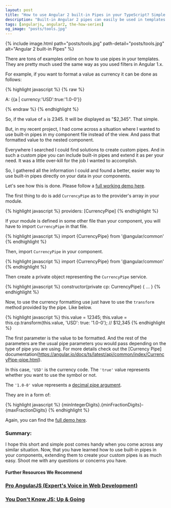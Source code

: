 ```yaml
---
layout: post
title: "How to use Angular 2 built-in Pipes in your TypeScript? Simple Trick."
description: "Built-in Angular 2 pipes can easily be used in templates using interpolation. How to easily use the same pipes in your typescript components."
tags: [angularjs, angular2, the-how-series]
og_image: "posts/tools.jpg"
---
```


{% include image.html path="posts/tools.jpg" path-detail="posts/tools.jpg" alt="Angular 2 built-in Pipes" %}


There are tons of examples online on how to use pipes in your templates. They are pretty much used the same way as you used filters in Angular 1.x.

For example, if you want to format a value as currency it can be done as follows:

{% highlight javascript %}
{% raw  %}
<p>A: {{a | currency:'USD':true:'1.0-0'}}</p>
{% endraw %}
{% endhighlight %}

So, if the value of `a` is 2345. It will be displayed as "$2,345". That simple.

But, in my recent project, I had come across a situation where I wanted to use built-in pipes in my component file instead of the view. And pass that formatted value to the nested component.

Everywhere I searched I could find solutions to create custom pipes. And in such a custom pipe you can include built-in pipes and extend it as per your need. It was a little over-kill for the job I wanted to accomplish.

So, I gathered all the information I could and found a better, easier way to use built-in pipes directly on your data in your components.

Let's see how this is done. Please follow a [full working demo here](http://plnkr.co/edit/P2SzhTj2jIHbQITXBa6W?p=preview).

The first thing to do is add `CurrencyPipe` as to the provider's array in your module.

{% highlight javascript %}
providers: [CurrencyPipe]
{% endhighlight %}

If your module is defined in some other file than your component, you will have to import `CurrencyPipe` in that file.

{% highlight javascript %}
import {CurrencyPipe} from '@angular/common'
{% endhighlight %}

Then, import `CurrencyPipe` in your component.

{% highlight javascript %}
import {CurrencyPipe} from '@angular/common'
{% endhighlight %}

Then create a private object representing the `CurrencyPipe` service.

{% highlight javascript %}
constructor(private cp: CurrencyPipe) { ... }
{% endhighlight %}

Now, to use the currency formatting use just have to use the `transform` method provided by the pipe. Like below.

{% highlight javascript %}
this.value = 12345;
this.value = this.cp.transform(this.value, 'USD': true: '1.0-0'); // $12,345
{% endhighlight %}

The first parameter is the value to be formatted. And the rest of the parameters are the usual pipe parameters you would pass depending on the type of pipe you are using. For more details check out the [Currency Pipe] documentation(https://angular.io/docs/ts/latest/api/common/index/CurrencyPipe-pipe.html).

In this case, `'USD'` is the currency code. The `'true'` value represents whether you want to use the symbol or not. 

The `'1.0-0'` value represents a [decimal pipe argument](https://angular.io/docs/ts/latest/api/common/index/DecimalPipe-pipe.html). 

They are in a form of:

{% highlight javascript %}
{minIntegerDigits}.{minFractionDigits}-{maxFractionDigits}
{% endhighlight %}

Again, you can find the [full demo here](http://plnkr.co/edit/P2SzhTj2jIHbQITXBa6W?p=preview).

### Summary:
I hope this short and simple post comes handy when you come across any similar situation. Now, that you have learned how to use built-in pipes in your components, extending them to create your custom pipes is as much easy. Shoot me with any questions or concerns you have.


#### Further Resources We Recommend

### [Pro AngularJS (Expert's Voice in Web Development)](https://amzn.to/36F6N8v)
### [You Don't Know JS: Up & Going](https://amzn.to/2u8YuVt)
